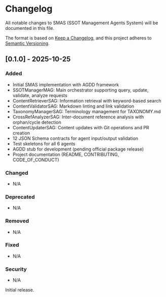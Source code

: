 # Changelog

All notable changes to SMAS (SSOT Management Agents System) will be documented in this file.

The format is based on [Keep a Changelog](https://keepachangelog.com/en/1.0.0/),
and this project adheres to [Semantic Versioning](https://semver.org/spec/v2.0.0.html).

## [0.1.0] - 2025-10-25

### Added
- Initial SMAS implementation with AGDD framework
- SSOTManagerMAG: Main orchestrator supporting query, update, validate, analyze requests
- ContentRetrieverSAG: Information retrieval with keyword-based search
- ContentValidatorSAG: Markdown linting and link validation
- TaxonomyManagerSAG: Terminology management for TAXONOMY.md
- CrossRefAnalyzerSAG: Inter-document reference analysis with orphan/cycle detection
- ContentUpdaterSAG: Content updates with Git operations and PR creation
- 12 JSON Schema contracts for agent input/output validation
- Test skeletons for all 6 agents
- AGDD stub for development (pending official package release)
- Project documentation (README, CONTRIBUTING, CODE_OF_CONDUCT)

### Changed
- N/A

### Deprecated
- N/A

### Removed
- N/A

### Fixed
- N/A

### Security
- N/A

Initial release.
